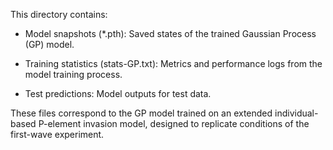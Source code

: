 This directory contains:

- Model snapshots (*.pth): Saved states of the trained Gaussian Process (GP) model.

- Training statistics (stats-GP.txt): Metrics and performance logs from the model training process.

- Test predictions: Model outputs for test data.

These files correspond to the GP model trained on an extended individual-based P-element invasion model, designed to replicate conditions of the first-wave experiment.
